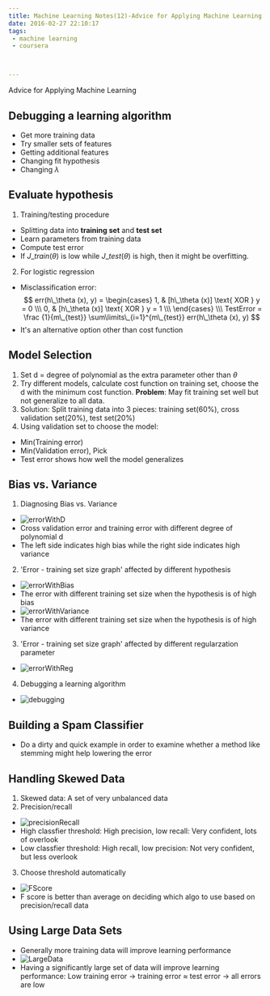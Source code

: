 ```yaml
---
title: Machine Learning Notes(12)-Advice for Applying Machine Learning
date: 2016-02-27 22:10:17
tags: 
 - machine learning
 - coursera



---
```


Advice for Applying Machine Learning

<!--more-->

## Debugging a learning algorithm
 - Get more training data
 - Try smaller sets of features
 - Getting additional features
 - Changing fit hypothesis
 - Changing $\lambda$

## Evaluate hypothesis
1. Training/testing procedure
 - Splitting data into **training set** and **test set**
 - Learn parameters from training data
 - Compute test error
 - If $J\_{train}(\theta)$ is low while $J\_{test}(\theta)$ is high, then it might be overfitting.
2. For logistic regression
 - Misclassification error:
 $$
err(h\_\theta (x), y) = 
\begin{cases}
1, & [h\_\theta (x)] \text{ XOR } y = 0 \\\
0, & [h\_\theta (x)] \text{ XOR } y = 1 \\\
\end{cases} \\\
TestError = \frac {1}{m\_{test}} \sum\limits\_{i=1}^{m\_{test}} err(h\_\theta (x), y)
 $$
 - It's an alternative option other than cost function

## Model Selection
1. Set d = degree of polynomial as the extra parameter other than $\theta$ 
2. Try different models, calculate cost function on training set, choose the d with the minimum cost function. **Problem**: May fit training set well but not generalize to all data.
3. Solution: Split training data into 3 pieces: training set(60%), cross validation set(20%), test set(20%)
4. Using validation set to choose the model:
 - Min(Training error)
 - Min(Validation error), Pick
 - Test error shows how well the model generalizes

## Bias vs. Variance
1. Diagnosing Bias vs. Variance
 - ![errorWithD](https://my-imgshare.oss-cn-shenzhen.aliyuncs.com/bias_variance.png)
 - Cross validation error and training error with different degree of polynomial d
 - The left side indicates high bias while the right side indicates high variance
2. 'Error - training set size graph' affected by different hypothesis
 - ![errorWithBias](https://my-imgshare.oss-cn-shenzhen.aliyuncs.com/bias_variance2.png)
 - The error with different training set size when the hypothesis is of high bias
 - ![errorWithVariance](https://my-imgshare.oss-cn-shenzhen.aliyuncs.com/bias_variance_3.png)
 - The error with different training set size when the hypothesis is of high variance
3. 'Error - training set size graph' affected by different regularzation parameter
 - ![errorWithReg](https://my-imgshare.oss-cn-shenzhen.aliyuncs.com/regular_on_bias.png)
4. Debugging a learning algorithm
 - ![debugging](https://my-imgshare.oss-cn-shenzhen.aliyuncs.com/bias_variance_4.png)

## Building a Spam Classifier
 - Do a dirty and quick example in order to examine whether a method like stemming might help lowering the error

## Handling Skewed Data
1. Skewed data: A set of very unbalanced data
2. Precision/recall
 - ![precisionRecall](https://my-imgshare.oss-cn-shenzhen.aliyuncs.com/precision_recall.png)
 - High classfier threshold: High precision, low recall: Very confident, lots of overlook
 - Low classfier threshold: High recall, low precision: Not very confident, but less overlook
3. Choose threshold automatically
 - ![FScore](https://my-imgshare.oss-cn-shenzhen.aliyuncs.com/precision_recall2.png)
 - F score is better than average on deciding which algo to use based on precision/recall data

## Using Large Data Sets
 - Generally more training data will improve learning performance
 - ![LargeData](https://my-imgshare.oss-cn-shenzhen.aliyuncs.com/large_data2.png)
 - Having a significantly large set of data will improve learning performance: Low training error -> training error ≈ test error -> all errors are low